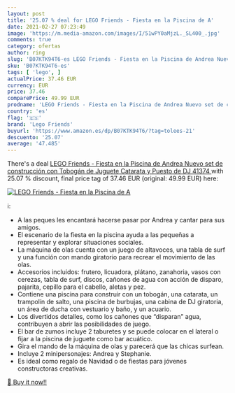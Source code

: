 ```yaml
---
layout: post
title: '25.07 % deal for LEGO Friends - Fiesta en la Piscina de A'
date: 2021-02-27 07:23:49
image: 'https://m.media-amazon.com/images/I/51wPY0aMjzL._SL400_.jpg'
comments: true
category: ofertas
author: ring
slug: 'B07KTK94T6-es LEGO Friends - Fiesta en la Piscina de Andrea Nuevo set de...'
sku: 'B07KTK94T6-es'
tags: [ 'lego', ]
actualPrice: 37.46 EUR
currency: EUR
price: 37.46
comparePrice: 49.99 EUR
prodname: 'LEGO Friends - Fiesta en la Piscina de Andrea Nuevo set de construcción con Tobogán de Juguete  Catarata y Puesto de DJ  41374 '
country: 'es'
flag: '🇪🇸'
brand: 'Lego Friends'
buyurl: 'https://www.amazon.es/dp/B07KTK94T6/?tag=tolees-21'
descuento: '25.07'
average: '47.485'
---
```


There's a deal [LEGO Friends - Fiesta en la Piscina de Andrea Nuevo set de construcción con Tobogán de Juguete  Catarata y Puesto de DJ  41374 ](https://www.amazon.es/dp/B07KTK94T6/?tag=tolees-21)  with  25.07 % discount, final price tag of  37.46 EUR (original: 49.99 EUR) here:

[![LEGO Friends - Fiesta en la Piscina de A](https://m.media-amazon.com/images/I/51wPY0aMjzL._SL400_.jpg)](https://www.amazon.es/dp/B07KTK94T6/?tag=tolees-21)

ℹ️:

- A las peques les encantará hacerse pasar por Andrea y cantar para sus amigos.
- El escenario de la fiesta en la piscina ayuda a las pequeñas a representar y explorar situaciones sociales.
- La máquina de olas cuenta con un juego de altavoces, una tabla de surf y una función con mando giratorio para recrear el movimiento de las olas.
- Accesorios incluidos: frutero, licuadora, plátano, zanahoria, vasos con cerezas, tabla de surf, discos, cañones de agua con acción de disparo, pajarita, cepillo para el cabello, aletas y pez.
- Contiene una piscina para construir con un tobogán, una catarata, un trampolín de salto, una piscina de burbujas, una cabina de DJ giratoria, un área de ducha con vestuario y baño, y un acuario.
- Los divertidos detalles, como los cañones que “disparan” agua, contribuyen a abrir las posibilidades de juego.
- El bar de zumos incluye 2 taburetes y se puede colocar en el lateral o fijar a la piscina de juguete como bar acuático.
- Gira el mando de la máquina de olas y parecerá que las chicas surfean.
- Incluye 2 minipersonajes: Andrea y Stephanie.
- Es ideal como regalo de Navidad o de fiestas para jóvenes constructoras creativas.

[🛒 Buy it now!!](https://www.amazon.es/dp/B07KTK94T6/?tag=tolees-21)
